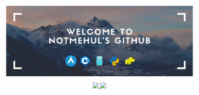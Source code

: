 [![Banner](https://github.com/notmehul/notmehul/blob/master/welcomebanner.png)](https://www.youtube.com/watch?v=dQw4w9WgXcQ)

<p align='center'>
    <a href="https://notmehul.github.io">
        <img src="https://img.shields.io/website?style=for-the-badge&up_message=online&url=https%3A%2F%2Fnotmehul.github.io">
    </a>
    <a href="https://github.com/notmehul/ama">
        <img src="https://img.shields.io/badge/Ask%20me-anything-1abc9c.svg">
    </a>
</p>
